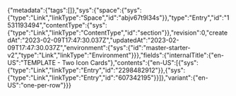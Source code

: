 {"metadata":{"tags":[]},"sys":{"space":{"sys":{"type":"Link","linkType":"Space","id":"abjv67t9l34s"}},"type":"Entry","id":"1531193494","contentType":{"sys":{"type":"Link","linkType":"ContentType","id":"section"}},"revision":0,"createdAt":"2023-02-09T17:47:30.037Z","updatedAt":"2023-02-09T17:47:30.037Z","environment":{"sys":{"id":"master-starter-v2","type":"Link","linkType":"Environment"}}},"fields":{"internalTitle":{"en-US":"TEMPLATE - Two Icon Cards"},"contents":{"en-US":[{"sys":{"type":"Link","linkType":"Entry","id":"2298482912"}},{"sys":{"type":"Link","linkType":"Entry","id":"607342195"}}]},"variant":{"en-US":"one-per-row"}}}